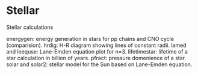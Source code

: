 # Stellar
Stellar calculations

energygen: energy generation in stars for pp chains and CNO cycle (comparision). 
hrdig: H-R diagram showing lines of constant radii. 
lamed and leequse: Lane-Emden equation plot for n=3. 
lifetimestar: lifetime of a star calculation in billion of years. 
pfract: pressure domenience of a star. 
solar and solar2: stellar model for the Sun based on Lane-Emden equation. 
